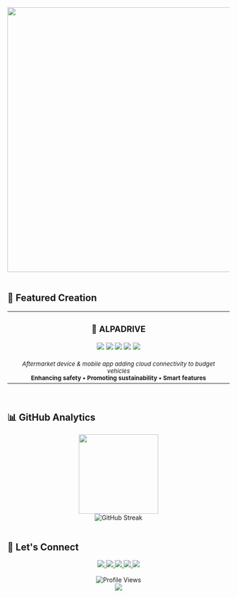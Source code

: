 <div align="center">
  <img src="https://user-images.githubusercontent.com/74038190/225813708-98b745f2-7d22-48cf-9150-083f1b00d6c9.gif" width="600" />
</div>
<br/>

## 🌟 Featured Creation

<div align="center">
  <table>
    <tr>
      <td align="center">
        <h3>🚗 ALPADRIVE</h3>
        <img src="https://img.shields.io/badge/JavaScript-F7DF1E?style=flat-square&logo=javascript&logoColor=black" />
        <img src="https://img.shields.io/badge/Rust-000000?style=flat-square&logo=rust&logoColor=white" />
        <img src="https://img.shields.io/badge/React%20Native-61DAFB?style=flat-square&logo=react&logoColor=black" />
        <img src="https://img.shields.io/badge/MongoDB-47A248?style=flat-square&logo=mongodb&logoColor=white" />
        <img src="https://img.shields.io/badge/AWS-232F3E?style=flat-square&logo=amazon-aws&logoColor=white" />
        <br/><br/>
        <sub><i>Aftermarket device & mobile app adding cloud connectivity to budget vehicles</i></sub>
        <br/>
        <sub><b>Enhancing safety • Promoting sustainability • Smart features</b></sub>
      </td>
    </tr>
  </table>
</div>

<br/>

## 📊 **GitHub Analytics**

<div align="center">
  <img height="180em" src="https://github-readme-stats.vercel.app/api/top-langs/?username=Muhammedijas981&layout=compact&langs_count=8&theme=react&bg_color=0d1117&title_color=58a6ff&text_color=c9d1d9&icon_color=58a6ff&border_color=30363d"/>
</div>

<div align="center">
  <img src="https://github-readme-streak-stats.herokuapp.com/?user=Muhammedijas981&theme=react&background=0d1117&stroke=58a6ff&ring=58a6ff&fire=f85149&currStreakLabel=c9d1d9&sideNums=c9d1d9&currStreakNum=58a6ff&dates=c9d1d9&sideLabels=c9d1d9&border=30363d" alt="GitHub Streak" />
</div>

<br/>

## 🤝 **Let's Connect**

<div align="center">
  <a href="https://ijas.vercel.app/">
    <img src="https://img.shields.io/badge/Portfolio-FF5722?style=for-the-badge&logo=google-chrome&logoColor=white" />
  </a>
  <a href="https://www.linkedin.com/in/muhammed-ijas-27544b1b6/">
    <img src="https://img.shields.io/badge/LinkedIn-0077B5?style=for-the-badge&logo=linkedin&logoColor=white" />
  </a>
  <a href="https://github.com/Muhammedijas981">
    <img src="https://img.shields.io/badge/GitHub-100000?style=for-the-badge&logo=github&logoColor=white" />
  </a>
  <a href="mailto:muhammedijas981@gmail.com">
    <img src="https://img.shields.io/badge/Email-D14836?style=for-the-badge&logo=gmail&logoColor=white" />
  </a>
  <a href="https://wa.me/919746602534">
    <img src="https://img.shields.io/badge/WhatsApp-25D366?style=for-the-badge&logo=whatsapp&logoColor=white" />
  </a>
</div>

<br/>

<div align="center">
  <img src="https://komarev.com/ghpvc/?username=Muhammedijas981&label=Profile%20Views&color=58a6ff&style=flat-square" alt="Profile Views" />
</div>

<div align="center">
  <img src="https://capsule-render.vercel.app/api?type=waving&color=0:83a4d4,100:b6fbff&height=120&section=footer" />
</div>
